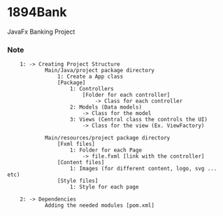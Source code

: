 # 1894Bank
JavaFx Banking Project

### Note 

        1: -> Creating Project Structure 
                Main/Java/project package directory 
                    1: Create a App class 
                    [Package]
                        1: Controllers 
                            [Folder for each controller]
                                -> Class for each controller
                        2: Models (Data models)
                            -> Class for the model
                        3: Views (Central class the controls the UI)
                            -> Class for the view (Ex. ViewFactory)

                Main/resources/project package directory 
                    [Fxml files]
                        1: Folder for each Page 
                            -> file.fxml [link with the controller]
                    [Content files]
                        1: Images (for different content, logo, svg ... etc)
                    [Style files]
                        1: Style for each page  

        2: -> Dependencies 
                Adding the needed modules [pom.xml]